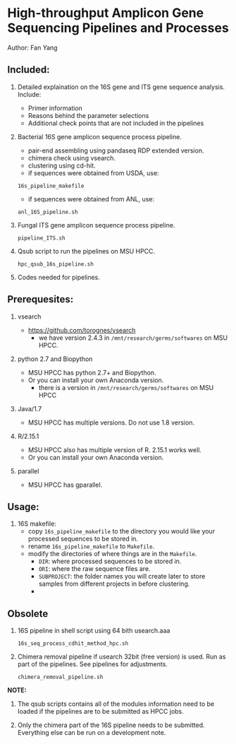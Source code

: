 # High-throughput Amplicon Gene Sequencing Pipelines and Processes    
Author: Fan Yang

## Included:  
1. Detailed explaination on the 16S gene and ITS gene sequence analysis. Include:   
    + Primer information    
    + Reasons behind the parameter selections   
    + Additional check points that are not included in the pipelines   
 
1. Bacterial 16S gene amplicon sequence process pipeline.   
    + pair-end assembling using pandaseq RDP extended version.   
    + chimera check using vsearch.   
    + clustering using cd-hit.   
    + if sequences were obtained from USDA, use: 
    ```
    16s_pipeline_makefile 
    ```

    + if sequences were obtained from ANL, use:
    ```
    anl_16S_pipeline.sh
    ```

2. Fungal ITS gene amplicon sequence process pipeline.  
    ```
    pipeline_ITS.sh   
    ``` 

3. Qsub script to run the pipelines on MSU HPCC.   
    ```
    hpc_qsub_16s_pipeline.sh  
    ``` 
  
4. Codes needed for pipelines.  

## Prerequesites:   
1. vsearch    
    + https://github.com/torognes/vsearch
        + we have version 2.4.3 in `/mnt/research/germs/softwares` on MSU HPCC.  

2. python 2.7 and Biopython   
    + MSU HPCC has python 2.7+ and Biopython.   
    + Or you can install your own Anaconda version.  
        + there is a version in `/mnt/research/germs/softwares` on MSU HPCC  

3. Java/1.7   
    + MSU HPCC has multiple versions. Do not use 1.8 version. 

4. R/2.15.1     
    + MSU HPCC also has multiple version of R. 2.15.1 works well.   
    + Or you can install your own Anaconda version.  

5. parallel   
    + MSU HPCC has gparallel. 

## Usage:
1. 16S makefile:   
    + copy `16s_pipeline_makefile` to the directory you would like your processed sequences to be stored in.  
    + rename `16s_pipeline_makefile` to `Makefile`. 
    + modify the directories of where things are in the `Makefile`.   
        + `DIR`: where processed sequences to be stored in.   
        + `ORI`: where the raw sequence files are.  
        + `SUBPROJECT`: the folder names you will create later to store samples from different projects in before clustering.   
        + 
## Obsolete
1. 16S pipeline in shell script using 64 bith usearch.aaa
    ```
    16s_seq_process_cdhit_method_hpc.sh 
    ```

2. Chimera removal pipeline if usearch 32bit (free version) is used. Run as part of the pipelines. See pipelines for adjustments.     
    ```
    chimera_removal_pipeline.sh  
    ```

**NOTE:**
1. The qsub scripts contains all of the modules information need to be loaded if the pipelines are to be submitted as HPCC jobs.  

2. Only the chimera part of the 16S pipeline needs to be submitted. Everything else can be run on a development note. 
